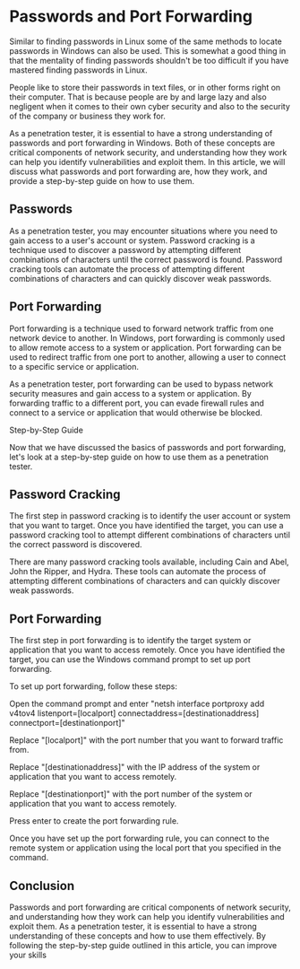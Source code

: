 # Passwords and Port Forwarding

Similar to finding passwords in Linux some of the same methods to locate passwords in Windows can also be used. This is somewhat a good thing in that the mentality of finding passwords shouldn't be too difficult if you have mastered finding passwords in Linux.

People like to store their passwords in text files, or in other forms right on their computer. That is because people are by and large lazy and also negligent when it comes to their own cyber security and also to the security of the company or business they work for.

As a penetration tester, it is essential to have a strong understanding of passwords and port forwarding in Windows. Both of these concepts are critical components of network security, and understanding how they work can help you identify vulnerabilities and exploit them. In this article, we will discuss what passwords and port forwarding are, how they work, and provide a step-by-step guide on how to use them.

## Passwords

As a penetration tester, you may encounter situations where you need to gain access to a user's account or system. Password cracking is a technique used to discover a password by attempting different combinations of characters until the correct password is found. Password cracking tools can automate the process of attempting different combinations of characters and can quickly discover weak passwords.

## Port Forwarding

Port forwarding is a technique used to forward network traffic from one network device to another. In Windows, port forwarding is commonly used to allow remote access to a system or application. Port forwarding can be used to redirect traffic from one port to another, allowing a user to connect to a specific service or application.

As a penetration tester, port forwarding can be used to bypass network security measures and gain access to a system or application. By forwarding traffic to a different port, you can evade firewall rules and connect to a service or application that would otherwise be blocked.

Step-by-Step Guide

Now that we have discussed the basics of passwords and port forwarding, let's look at a step-by-step guide on how to use them as a penetration tester.

## Password Cracking
The first step in password cracking is to identify the user account or system that you want to target. Once you have identified the target, you can use a password cracking tool to attempt different combinations of characters until the correct password is discovered.

There are many password cracking tools available, including Cain and Abel, John the Ripper, and Hydra. These tools can automate the process of attempting different combinations of characters and can quickly discover weak passwords.

## Port Forwarding
The first step in port forwarding is to identify the target system or application that you want to access remotely. Once you have identified the target, you can use the Windows command prompt to set up port forwarding.

To set up port forwarding, follow these steps:

Open the command prompt and enter "netsh interface portproxy add v4tov4 listenport=[localport] connectaddress=[destinationaddress] connectport=[destinationport]"

Replace "[localport]" with the port number that you want to forward traffic from.

Replace "[destinationaddress]" with the IP address of the system or application that you want to access remotely.

Replace "[destinationport]" with the port number of the system or application that you want to access remotely.

Press enter to create the port forwarding rule.

Once you have set up the port forwarding rule, you can connect to the remote system or application using the local port that you specified in the command.

## Conclusion

Passwords and port forwarding are critical components of network security, and understanding how they work can help you identify vulnerabilities and exploit them. As a penetration tester, it is essential to have a strong understanding of these concepts and how to use them effectively. By following the step-by-step guide outlined in this article, you can improve your skills